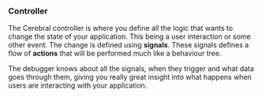 ### Controller

The Cerebral controller is where you define all the logic that wants to change the state of your application. This being a user interaction or some other event. The change is defined using **signals**. These signals defines a flow of **actions** that will be performed much like a behaviour tree.

The debugger knows about all the signals, when they trigger and what data goes through them, giving you really great insight into what happens when users are interacting with your application.

